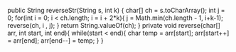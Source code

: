 public String reverseStr(String s, int k) {
char[] ch = s.toCharArray();
int j = 0;
for(int i = 0; i < ch.length; i = i + 2*k){
j = Math.min(ch.length - 1, i+k-1);
reverse(ch, i , j);
}
return String.valueOf(ch);
}
private void reverse(char[] arr, int start, int end){
while(start < end){
char temp = arr[start];
arr[start++] = arr[end];
arr[end--] = temp;
}
}